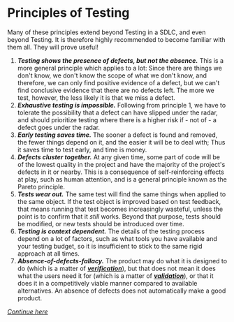# **Principles of Testing**

Many of these principles extend beyond Testing in a SDLC, and even beyond Testing. It is therefore highly recommended to become familiar with them all. They will prove useful!

1. ***Testing shows the presence of defects, but not the absence.***
  This is a more general principle which applies to a lot: Since there are things we don't know, we don't know the scope of what we don't know, and therefore, we can only find positive evidence of a defect, but we can't find conclusive evidence that there are no defects left. The more we test, however, the less likely it is that we miss a defect.
2. ***Exhaustive testing is impossible.***
  Following from principle 1, we have to tolerate the possibility that a defect can have slipped under the radar, and should prioritize testing where there is a higher risk if - not of - a defect goes under the radar.
3. ***Early testing saves time.***
  The sooner a defect is found and removed, the fewer things depend on it, and the easier it will be to deal with; Thus it saves time to test early, and time is money.
4. ***Defects cluster together.***
  At any given time, some part of code will be of the lowest quality in the project and have the majority of the project's defects in it or nearby. This is a consequence of self-reinforcing effects at play, such as human attention, and is a general principle known as the Pareto principle.
5. ***Tests wear out.***
  The same test will find the same things when applied to the same object. If the test object is improved based on test feedback, that means running that test becomes increasingly wasteful, unless the point is to confirm that it *still* works. Beyond that purpose, tests should be modified, or new tests should be introduced over time.
6. ***Testing is context dependent.***
  The details of the testing process depend on a lot of factors, such as what tools you have available and your testing budget, so it is insufficient to stick to the same rigid approach at all times.
7. ***Absence-of-defects-fallacy.***
  The product may do what it is designed to do (which is a matter of ***[verification](/0/0.1.Core_Concepts.md#verification)***), but that does not mean it does what the users need it for (which is a matter of ***[validation](/0/0.1.Core_Concepts.md#validation)***), or that it does it in a competitively viable manner compared to available alternatives. An absence of defects does not automatically make a good product.

*[Continue here](/0/0.3.Test_LifeCycle.md)*